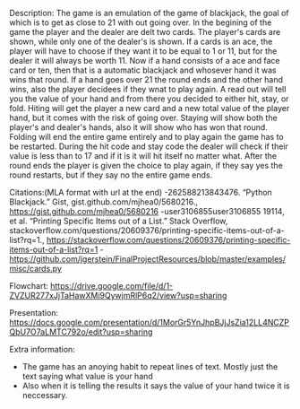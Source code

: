 Description:
   The game is an emulation of the game of blackjack, the goal of which is to get as close to 21 with out going over. In the begining of the game the player and the dealer are delt two cards. The player's cards are shown, while only one of the dealer's is shown. If a cards is an ace, the player will have to choose if they want it to be equal to 1 or 11, but for the dealer it will always be worth 11. Now if a hand consists of a ace and face card or ten, then that is a automatic blackjack and whosever hand it was wins that round. If a hand goes over 21 the round ends and the other hand wins, also the player decidees if they wnat to play again. A read out will tell you the value of your hand and from there you decided to either hit, stay, or fold. Hiting will get the player a new card and a new total value of the player hand, but it comes with the risk of going over. Staying will show both the player's and dealer's hands, also it will show who has won that round. Folding will end the entire game entirely and to play again the game has to be restarted. During the hit code and stay code the dealer will check if their value is less than to 17 and if it is it will hit itself no matter what. After the round ends the player is given the choice to play again, if they say yes the round restarts, but if they say no the entire game ends.

Citations:(MLA format with url at the end)
-262588213843476. “Python Blackjack.” Gist, gist.github.com/mjhea0/5680216., https://gist.github.com/mjhea0/5680216
-user3106855user3106855 19114, et al. “Printing Specific Items out of a List.” Stack Overflow, stackoverflow.com/questions/20609376/printing-specific-items-out-of-a-list?rq=1., https://stackoverflow.com/questions/20609376/printing-specific-items-out-of-a-list?rq=1
-https://github.com/jgerstein/FinalProjectResources/blob/master/examples/misc/cards.py


Flowchart: https://drive.google.com/file/d/1-ZVZUR277xJjTaHawXMi9QywjmRlP6q2/view?usp=sharing

Presentation: https://docs.google.com/presentation/d/1MorGr5YnJhpBJjJsZia12LL4NCZPQbU7O7aLMTC792o/edit?usp=sharing


Extra information:
- The game has an anoying habit to repeat lines of text. Mostly just the text saying what value is your hand
- Also when it is telling the results it says the value of your hand twice it is neccessary.
